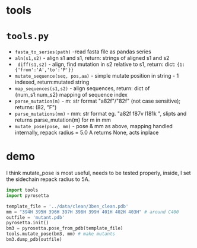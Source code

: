 # tools
# ```tools.py```
* ```fasta_to_series(path)``` -read fasta file as pandas series
* ```aln(s1,s2)``` - align s1 and s1, return: strings of aligned s1 and s2
*  ``` diff(s1,s2)``` - align, find mutation in s2 relative to s1, return: dict: ```{1:{'from':'A','to':'P'}}```
* ```mutate_sequence(seq, pos,aa)``` - simple mutate position in string - 1 indexed, return:mutated string
* ```map_sequences(s1,s2)``` - align sequences, return: dict of {num_s1:num_s2} mapping of sequence index
* ```parse_mutation(m)``` - m: str format "a82f"/"82f" (not case sensitive);  returns: (82, "F")
* ```parse_mutations(mm)``` - mm: str format eg. "a82f f87v l181k ", slipts and returns parse_mutation(m) for m in mm
* ```mutate_pose(pose, mm)``` - pose & mm as above, mapping handled internally, repack radius = 5.0 A returns None, acts inplace

# demo
I think mutate_pose is most useful, needs to be tested properly, inside, I set the sidechain repack radius to 5A.
```python
import tools
import pyrosetta

template_file = '../data/clean/3ben_clean.pdb'
mm = "394H 395H 396H 397H 398H 399H 401H 402H 403H" # around C400
outfile = 'mutant.pdb'
pyrosetta.init()
bm3 = pyrosetta.pose_from_pdb(template_file)
tools.mutate_pose(bm3, mm) # make mutants
bm3.dump_pdb(outfile)
```

